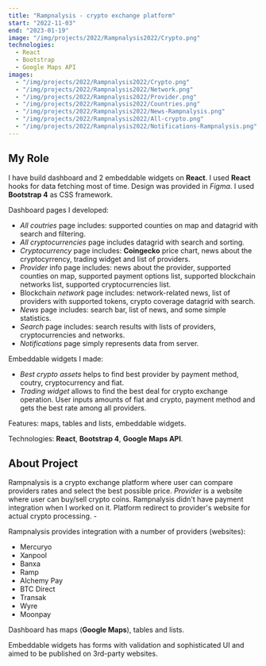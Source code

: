 ```yaml
---
title: "Rampnalysis - crypto exchange platform"
start: "2022-11-03"
end: "2023-01-19"
image: "/img/projects/2022/Rampnalysis2022/Crypto.png"
technologies:
  - React
  - Bootstrap
  - Google Maps API
images:
  - "/img/projects/2022/Rampnalysis2022/Crypto.png"
  - "/img/projects/2022/Rampnalysis2022/Network.png"
  - "/img/projects/2022/Rampnalysis2022/Provider.png"
  - "/img/projects/2022/Rampnalysis2022/Countries.png"
  - "/img/projects/2022/Rampnalysis2022/News-Rampnalysis.png"
  - "/img/projects/2022/Rampnalysis2022/All-crypto.png"
  - "/img/projects/2022/Rampnalysis2022/Notifications-Rampnalysis.png"
---
```


## My Role

I have build dashboard and 2 embeddable widgets on **React**. I used **React** hooks for data fetching most of time. Design was provided in _Figma_. I used **Bootstrap 4** as CSS framework.

Dashboard pages I developed:

- _All coutries_ page includes: supported counties on map and datagrid with search and filtering.
- _All cryptocurrencies_ page includes datagrid with search and sorting.
- _Cryptocurrency_ page includes: **Coingecko** price chart, news about the cryptocyrrency, trading widget and list of providers.
- _Provider_ info page includes: news about the provider, supported counties on map, supported payment options list, supported blockchain networks list, supported cryptocurrencies list.
- Blockchain _network_ page includes: network-related news, list of providers with supported tokens, crypto coverage datagrid with search.
- _News_ page includes: search bar, list of news, and some simple statistics.
- _Search_ page includes: search results with lists of providers, cryptocurrencies and networks.
- _Notifications_ page simply represents data from server.

Embeddable widgets I made:

- _Best crypto assets_ helps to find best provider by payment method, coutry, cryptocurrency and fiat.
- _Trading widget_ allows to find the best deal for crypto exchange operation. User inputs amounts of fiat and crypto, payment method and gets the best rate among all providers.

Features: maps, tables and lists, embeddable widgets.

Technologies: **React**, **Bootstrap 4**, **Google Maps API**.

## About Project

Rampnalysis is a crypto exchange platform where user can compare providers rates and select the best possible price. _Provider_ is a website where user can buy/sell crypto coins. Rampnalysis didn't have payment integration when I worked on it. Platform redirect to provider's website for actual crypto processing. -

Rampnalysis provides integration with a number of providers (websites):

- Mercuryo
- Xanpool
- Banxa
- Ramp
- Alchemy Pay
- BTC Direct
- Transak
- Wyre
- Moonpay

Dashboard has maps (**Google Maps**), tables and lists.

Embeddable widgets has forms with validation and sophisticated UI and aimed to be published on 3rd-party websites.
